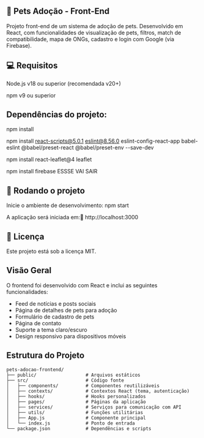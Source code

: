 ## 🐾 Pets Adoção - Front-End
Projeto front-end de um sistema de adoção de pets. Desenvolvido em React, com funcionalidades de visualização de pets, filtros, match de compatibilidade, mapa de ONGs, cadastro e login com Google (via Firebase).

## 💻 Requisitos
Node.js v18 ou superior (recomendada v20+)

npm v9 ou superior

## Dependências do projeto:

npm install

npm install react-scripts@5.0.1 eslint@8.56.0 eslint-config-react-app babel-eslint @babel/preset-react @babel/preset-env --save-dev

npm install react-leaflet@4 leaflet

npm install firebase ESSSE VAI SAIR

## 🚀 Rodando o projeto
Inicie o ambiente de desenvolvimento: npm start

A aplicação será iniciada em:📍 http://localhost:3000


## 📄 Licença
Este projeto está sob a licença MIT.

## Visão Geral

O frontend foi desenvolvido com React e inclui as seguintes funcionalidades:

- Feed de notícias e posts sociais
- Página de detalhes de pets para adoção
- Formulário de cadastro de pets
- Página de contato
- Suporte a tema claro/escuro
- Design responsivo para dispositivos móveis

## Estrutura do Projeto

```
pets-adocao-frontend/
├── public/                  # Arquivos estáticos
├── src/                     # Código fonte
│   ├── components/          # Componentes reutilizáveis
│   ├── contexts/            # Contextos React (tema, autenticação)
│   ├── hooks/               # Hooks personalizados
│   ├── pages/               # Páginas da aplicação
│   ├── services/            # Serviços para comunicação com API
│   ├── utils/               # Funções utilitárias
│   ├── App.js               # Componente principal
│   └── index.js             # Ponto de entrada
└── package.json             # Dependências e scripts
```